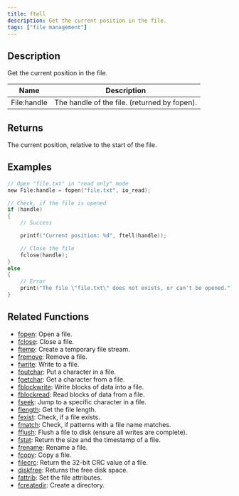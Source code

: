 ```yaml
---
title: ftell
description: Get the current position in the file.
tags: ["file management"]
---
```


<VersionWarn version='omp v1.1.0.2612' />

<LowercaseNote />

## Description

Get the current position in the file.

| Name        | Description                                  |
| ----------- | -------------------------------------------- |
| File:handle | The handle of the file. (returned by fopen). |

## Returns

The current position, relative to the start of the file.

## Examples

```c
// Open "file.txt" in "read only" mode
new File:handle = fopen("file.txt", io_read);

// Check, if the file is opened
if (handle)
{
    // Success

    printf("Current position: %d", ftell(handle));

    // Close the file
    fclose(handle);
}
else
{
    // Error
    print("The file \"file.txt\" does not exists, or can't be opened.");
}
```

## Related Functions

- [fopen](fopen): Open a file.
- [fclose](fclose): Close a file.
- [ftemp](ftemp): Create a temporary file stream.
- [fremove](fremove): Remove a file.
- [fwrite](fwrite): Write to a file.
- [fputchar](fputchar): Put a character in a file.
- [fgetchar](fgetchar): Get a character from a file.
- [fblockwrite](fblockwrite): Write blocks of data into a file.
- [fblockread](fblockread): Read blocks of data from a file.
- [fseek](fseek): Jump to a specific character in a file.
- [flength](flength): Get the file length.
- [fexist](fexist): Check, if a file exists.
- [fmatch](fmatch): Check, if patterns with a file name matches.
- [fflush](fflush): Flush a file to disk (ensure all writes are complete).
- [fstat](fstat): Return the size and the timestamp of a file.
- [frename](frename): Rename a file.
- [fcopy](fcopy): Copy a file.
- [filecrc](filecrc): Return the 32-bit CRC value of a file.
- [diskfree](diskfree): Returns the free disk space.
- [fattrib](fattrib): Set the file attributes.
- [fcreatedir](fcreatedir): Create a directory.

